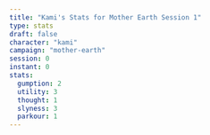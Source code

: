 ```yaml
---
title: "Kami's Stats for Mother Earth Session 1"
type: stats
draft: false
character: "kami"
campaign: "mother-earth"
session: 0
instant: 0
stats:
  gumption: 2
  utility: 3
  thought: 1
  slyness: 3
  parkour: 1
---
```


